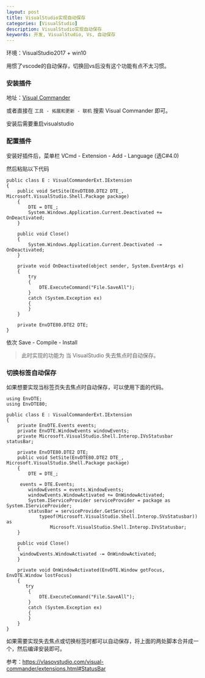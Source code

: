 ```yaml
---
layout: post
title: VisualStudio实现自动保存 
categories: [VisualStudio]
description: VisualStudio实现自动保存
keywords: 开发, VisualStudio, Vs, 自动保存
---
```



环境：VisualStudio2017 + win10

用惯了vscode的自动保存，切换回vs后没有这个功能有点不太习惯。

### 安装插件

地址：[Visual Commander](https://vlasovstudio.com/visual-commander/) 

或者直接在 `工具 - 拓展和更新 - 联机` 搜索 Visual Commander 即可。

安装后需要重启visualstudio

### 配置插件

安装好插件后，菜单栏 VCmd - Extension - Add - Language (选C#4.0) 

然后粘贴以下代码

```
public class E : VisualCommanderExt.IExtension
{
    public void SetSite(EnvDTE80.DTE2 DTE_, Microsoft.VisualStudio.Shell.Package package)
    {
        DTE = DTE_;
        System.Windows.Application.Current.Deactivated += OnDeactivated;
    }

    public void Close()
    {
        System.Windows.Application.Current.Deactivated -= OnDeactivated;
    }

    private void OnDeactivated(object sender, System.EventArgs e)
    {
        try
        {
            DTE.ExecuteCommand("File.SaveAll");
        }
        catch (System.Exception ex)
        {
        }
    }

    private EnvDTE80.DTE2 DTE;
}
```

依次 Save -  Compile - Install

> 此时实现的功能为 当 VisualStudio 失去焦点时自动保存。

### 切换标签自动保存

如果想要实现当标签页失去焦点时自动保存，可以使用下面的代码。

```
using EnvDTE;
using EnvDTE80;

public class E : VisualCommanderExt.IExtension
{
    private EnvDTE.Events events;
    private EnvDTE.WindowEvents windowEvents;
    private Microsoft.VisualStudio.Shell.Interop.IVsStatusbar statusBar;
    
    private EnvDTE80.DTE2 DTE;
    public void SetSite(EnvDTE80.DTE2 DTE_, Microsoft.VisualStudio.Shell.Package package)
    {
        DTE = DTE_;

	 events = DTE.Events;
		windowEvents = events.WindowEvents;
		windowEvents.WindowActivated += OnWindowActivated;
		System.IServiceProvider serviceProvider = package as System.IServiceProvider;
		statusBar = serviceProvider.GetService(
			typeof(Microsoft.VisualStudio.Shell.Interop.SVsStatusbar)) as 
				Microsoft.VisualStudio.Shell.Interop.IVsStatusbar;
    }

    public void Close()
    {
	 windowEvents.WindowActivated -= OnWindowActivated;
    }

    private void OnWindowActivated(EnvDTE.Window gotFocus, EnvDTE.Window lostFocus)
    {
       try
        {
            DTE.ExecuteCommand("File.SaveAll");
        }
        catch (System.Exception ex)
        {
        }
    }
}
```

如果需要实现失去焦点或切换标签时都可以自动保存，将上面的两处脚本合并成一个，然后编译安装即可。

参考：https://vlasovstudio.com/visual-commander/extensions.html#StatusBar